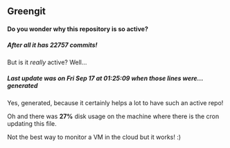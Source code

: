 ## Greengit

#### Do you wonder why this repository is so active?

##### After all it has 22757 commits!

But is it *really* active? Well...

##### Last update was on Fri Sep 17 at 01:25:09 when those lines were... generated

Yes, generated, because it certainly helps a lot to have such an active repo!

Oh and there was **27%** disk usage on the machine
where there is the cron updating this file.

Not the best way to monitor a VM in the cloud but it works! :)

